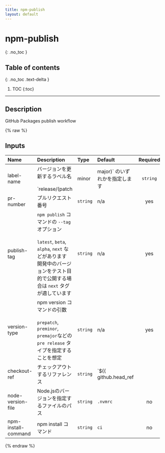 ```yaml
---
title: npm-publish
layout: default
---
```


# npm-publish
{: .no_toc }

## Table of contents
{: .no_toc .text-delta }

1. TOC
{:toc}

---

## Description
GitHub Packages publish workflow

{% raw %}

<!-- actdocs start -->

## Inputs

| Name | Description | Type | Default | Required |
| :--- | :---------- | :--- | :------ | :------: |
| label-name | バージョンを更新するラベル名<br><br>`release/(patch|minor|major)` のいずれかを指定します | `string` | n/a | yes |
| pr-number | プルリクエスト番号 | `string` | n/a | yes |
| publish-tag | `npm publish` コマンドの `--tag` オプション<br><br>`latest`, `beta`, `alpha`, `next` などがあります<br>開発中のバージョンをテスト目的で公開する場合は `next` タグが適しています | `string` | n/a | yes |
| version-type | npm version コマンドの引数<br><br>`prepatch`, `preminor`, `premajor`などの `pre release` タイプを指定することを想定 | `string` | n/a | yes |
| checkout-ref | チェックアウトするリファレンス | `string` | `${{ github.head_ref || github.ref }}` | no |
| node-version-file | Node.jsのバージョンを指定するファイルのパス | `string` | `.nvmrc` | no |
| npm-install-command | npm install コマンド | `string` | `ci` | no |

<!-- actdocs end -->

{% endraw %}
